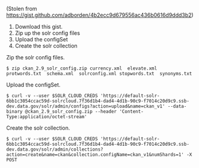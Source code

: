 (Stolen from https://gist.github.com/adborden/4b2ecc9d679556ac436b0616d9ddd3b2)

1. Download this gist.
2. Zip up the solr config files
3. Upload the configSet
4. Create the solr collection


Zip the solr config files.

    $ zip ckan_2.9_solr_config.zip currency.xml  elevate.xml  protwords.txt  schema.xml  solrconfig.xml stopwords.txt  synonyms.txt

Upload the configSet.

    $ curl -v --user $SOLR_CLOUD_CREDS 'https://default-solr-6bb1c3054ccac59d-solrcloud.7f36d1b4-dad4-4d1b-90c9-f7014c20d9c9.ssb-dev.data.gov/solr/admin/configs?action=upload&name=ckan_v1' --data-binary @ckan_2.9_solr_config.zip --header 'Content-Type:application/octet-stream'

Create the solr collection.

    $ curl -v --user $SOLR_CLOUD_CREDS 'https://default-solr-6bb1c3054ccac59d-solrcloud.7f36d1b4-dad4-4d1b-90c9-f7014c20d9c9.ssb-dev.data.gov/solr/admin/collections?action=create&name=ckan&collection.configName=ckan_v1&numShards=1' -X POST
